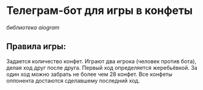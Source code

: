# Телеграм-бот для игры в конфеты
*библиотека aiogram*
## Правила игры:
Задается количество конфет. 
Играют два игрока (человек против бота), делая ход друг после друга. 
Первый ход определяется жеребьёвкой. 
За один ход можно забрать не более чем 28 конфет. 
Все конфеты оппонента достаются сделавшему последний ход.
